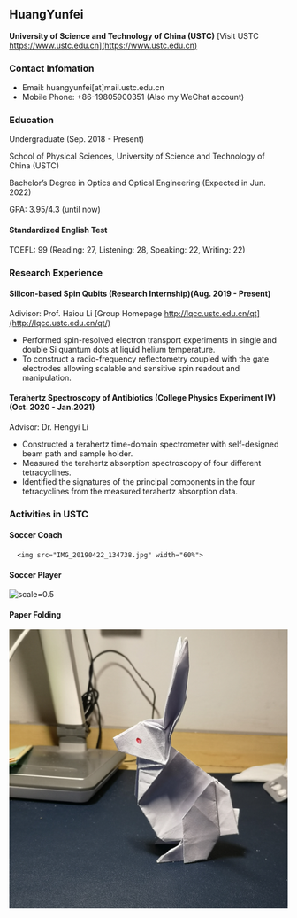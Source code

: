 ## HuangYunfei
**University of Science and Technology of China (USTC)**
[Visit USTC https://www.ustc.edu.cn](https://www.ustc.edu.cn)
### Contact Infomation
+ Email: huangyunfei[at]mail.ustc.edu.cn
+ Mobile Phone: +86-19805900351 (Also my WeChat account)

### Education
Undergraduate	(Sep. 2018 - Present)

School of Physical Sciences, University of Science and Technology of China (USTC)

Bachelor’s Degree in Optics and Optical Engineering	(Expected in Jun. 2022)

GPA: 3.95/4.3 (until now)

#### Standardized English Test
TOEFL: 99 (Reading: 27, Listening: 28, Speaking: 22, Writing: 22)

### Research Experience
#### Silicon-based Spin Qubits (Research Internship)(Aug. 2019 - Present)
Adivisor: Prof. Haiou Li    [Group Homepage http://lqcc.ustc.edu.cn/qt](http://lqcc.ustc.edu.cn/qt/)

+ Performed spin-resolved electron transport experiments in single and double Si quantum dots at liquid helium temperature.
+ To construct a radio-frequency reflectometry coupled with the gate electrodes allowing scalable and sensitive spin readout and manipulation.

#### Terahertz Spectroscopy of Antibiotics (College Physics Experiment IV)(Oct. 2020 - Jan.2021)
Advisor: Dr. Hengyi Li

+	Constructed a terahertz time-domain spectrometer with self-designed beam path and sample holder.
+	Measured the terahertz absorption spectroscopy of four different tetracyclines.
+	Identified the signatures of the principal components in the four tetracyclines from the measured terahertz absorption data.

### Activities in USTC
#### Soccer Coach
      <img src="IMG_20190422_134738.jpg" width="60%"> 
#### Soccer Player
![scale=0.5](https://github.com/YunfeiHuangUSTC/YunfeiHuangUSTC.github.io/blob/main/IMG_20190422_134738.jpg)
#### Paper Folding
![scale=0.5](https://github.com/YunfeiHuangUSTC/YunfeiHuangUSTC.github.io/blob/main/IMG_20200930_164407.jpg)
